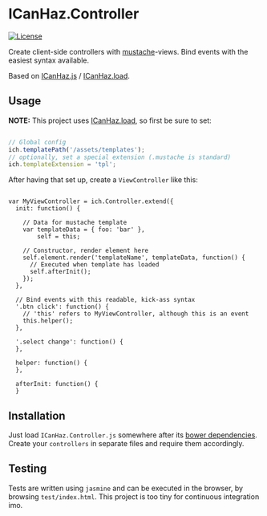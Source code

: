 ICanHaz.Controller
==================

[![License](http://img.shields.io/:license-mit-blue.svg)](http://tonekk.mit-license.org)

Create client-side controllers with [mustache](http://mustache.github.io/)-views.
Bind events with the easiest syntax available.

Based on [ICanHaz.js](http://icanhazjs.com/) / [ICanHaz.load](https://github.com/tonekk/ICanHaz.load).

## Usage

**NOTE:** This project uses [ICanHaz.load](https://github.com/tonekk/ICanHaz.load), so first be sure to set:

```javascript

// Global config
ich.templatePath('/assets/templates');
// optionally, set a special extension (.mustache is standard)
ich.templateExtension = 'tpl';

```

After having that set up, create a `ViewController` like this:

```

var MyViewController = ich.Controller.extend({
  init: function() {

    // Data for mustache template
    var templateData = { foo: 'bar' },
        self = this;

    // Constructor, render element here
    self.element.render('templateName', templateData, function() {
      // Executed when template has loaded
      self.afterInit();
    });
  },

  // Bind events with this readable, kick-ass syntax
  '.btn click': function() {
    // 'this' refers to MyViewController, although this is an event
    this.helper();
  },

  '.select change': function() {
  },

  helper: function() {
  },

  afterInit: function() {
  }

```

## Installation

Just load `ICanHaz.Controller.js` somewhere after its [bower dependencies](https://github.com/tonekk/ICanHaz.Controller/blob/master/bower.json).
Create your `controllers` in separate files and require them accordingly.

## Testing

Tests are written using `jasmine` and can be executed in the browser, by browsing `test/index.html`.
This project is too tiny for continuous integration imo.
